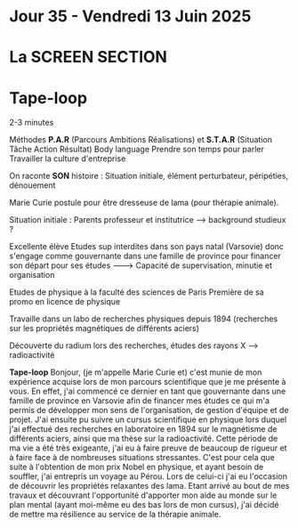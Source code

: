 # Jour 35 - Vendredi 13 Juin 2025 
# La SCREEN SECTION


# Tape-loop

2-3 minutes

Méthodes **P.A.R** (Parcours Ambitions Réalisations) et **S.T.A.R** (Situation Tâche Action Résultat)
Body language
Prendre son temps pour parler 
Travailler la culture d'entreprise

On raconte **SON** histoire :  Situation initiale, élément perturbateur, péripéties, dénouement



Marie Curie postule pour être dresseuse de lama (pour thérapie animale).

Situation initiale : Parents professeur et institutrice --> background studieux ?

Excellente élève
Etudes sup interdites dans son pays natal (Varsovie) donc s'engage comme gouvernante dans une famille de province pour financer son départ pour ses études ---> Capacité de supervisation, minutie et organisation

Etudes de physique à la faculté des sciences de Paris
Première de sa promo en licence de physique

Travaille dans un labo de recherches physiques depuis 1894 (recherches sur les propriétés magnétiques de différents aciers)

Découverte du radium lors des recherches, études des rayons X --> radioactivité


**Tape-loop**
Bonjour, (je m'appelle Marie Curie et) c'est munie de mon expérience acquise lors de mon parcours scientifique que je me présente à vous. En effet, j'ai commencé ce dernier en tant que gouvernante dans une famille de province en Varsovie afin de financer mes études ce qui m'a permis de développer mon sens de l'organisation, de gestion d'équipe et de projet. J'ai ensuite pu suivre un cursus scientifique en physique lors duquel j'ai effectué des recherches en laboratoire en 1894 sur le magnétisme de différents aciers, ainsi que ma thèse sur la radioactivité. Cette période de ma vie a été très exigeante, j'ai eu à faire preuve de beaucoup de rigueur et à faire face à de nombreuses situations stressantes.
C'est pour cela que suite à l'obtention de mon prix Nobel en physique, et ayant besoin de souffler, j'ai entrepris un voyage au Pérou. Lors de celui-ci j'ai eu l'occasion de découvrir les propriétés relaxantes des lama. Etant arrivé au bout de mes travaux et découvrant l'opportunité d'apporter mon aide au monde sur le plan mental (ayant moi-même eu des bas lors de mon cursus), j'ai décidé de mettre ma résilience au service de la thérapie animale.